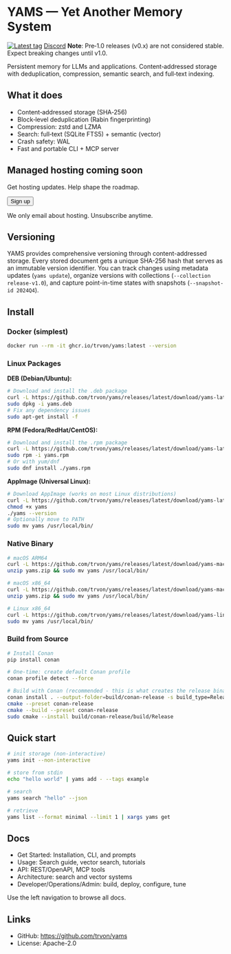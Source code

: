# YAMS — Yet Another Memory System

[![Latest tag](https://img.shields.io/github/v/tag/trvon/yams?sort=semver&label=latest%20tag)](https://github.com/trvon/yams/tags)
[Discord](https://discord.gg/Jee5ux2Y3e)
**Note**: Pre‑1.0 releases (v0.x) are not considered stable. Expect breaking changes until v1.0.



Persistent memory for LLMs and applications. Content‑addressed storage with deduplication, compression, semantic search, and full‑text indexing.



## What it does

- Content‑addressed storage (SHA‑256)
- Block‑level deduplication (Rabin fingerprinting)
- Compression: zstd and LZMA
- Search: full‑text (SQLite FTS5) + semantic (vector)
- Crash safety: WAL
- Fast and portable CLI + MCP server

<div class="hero-cta">
  <h2>Managed hosting coming soon</h2>
  <p>Get hosting updates. Help shape the roadmap.</p>
  <button class="waitlist-toggle-btn" type="button">Sign up</button>
  <form action="https://formspree.io/f/xgvzbbzy" method="POST" class="waitlist-form" style="display:none">
    <input type="email" name="email" placeholder="email@domain.com" required />
    <input type="text" name="name" placeholder="Full name (optional)" />
    <input type="text" name="use_case" placeholder="Primary use case (optional)" />
    <!-- Honeypot field -->
    <input type="text" name="_gotcha" style="display:none" />
    <!-- Redirect to thanks page -->
    <input type="hidden" name="_redirect" value="/thanks/" />
    <!-- Tag the submission -->
    <input type="hidden" name="list" value="hosting-early-access" />
    <button type="submit">Join waitlist</button>
  </form>
  <p class="privacy-note">We only email about hosting. Unsubscribe anytime.</p>
</div>
<script>
document.addEventListener('DOMContentLoaded', function () {
  var cta = document.querySelector('.hero-cta');
  if (!cta) return;
  var btn = cta.querySelector('.waitlist-toggle-btn');
  var form = cta.querySelector('form.waitlist-form');
  var heading = cta.querySelector('h1, h2, h3, h4, h5, h6');
  if (!btn || !form) return;
  btn.addEventListener('click', function () {
    var isHidden = form.style.display === 'none' || form.hidden;
    form.style.display = isHidden ? '' : 'none';
    form.hidden = !isHidden;
    if (isHidden && heading && (heading.hidden || heading.getAttribute('aria-hidden') === 'true')) {
      heading.hidden = false;
      heading.removeAttribute('aria-hidden');
    }
  });
});
</script>

## Versioning

YAMS provides comprehensive versioning through content-addressed storage. Every stored document gets a unique SHA-256 hash that serves as an immutable version identifier. You can track changes using metadata updates (`yams update`), organize versions with collections (`--collection release-v1.0`), and capture point-in-time states with snapshots (`--snapshot-id 2024Q4`).

## Install

### Docker (simplest)

```bash
docker run --rm -it ghcr.io/trvon/yams:latest --version
```

### Linux Packages

**DEB (Debian/Ubuntu):**
```bash
# Download and install the .deb package
curl -L https://github.com/trvon/yams/releases/latest/download/yams-latest-amd64.deb -o yams.deb
sudo dpkg -i yams.deb
# Fix any dependency issues
sudo apt-get install -f
```

**RPM (Fedora/RedHat/CentOS):**
```bash
# Download and install the .rpm package
curl -L https://github.com/trvon/yams/releases/latest/download/yams-latest-x86_64.rpm -o yams.rpm
sudo rpm -i yams.rpm
# Or with yum/dnf
sudo dnf install ./yams.rpm
```

**AppImage (Universal Linux):**
```bash
# Download AppImage (works on most Linux distributions)
curl -L https://github.com/trvon/yams/releases/latest/download/yams-latest-x86_64.AppImage -o yams
chmod +x yams
./yams --version
# Optionally move to PATH
sudo mv yams /usr/local/bin/
```

### Native Binary

```bash
# macOS ARM64
curl -L https://github.com/trvon/yams/releases/latest/download/yams-macos-arm64.zip -o yams.zip
unzip yams.zip && sudo mv yams /usr/local/bin/

# macOS x86_64
curl -L https://github.com/trvon/yams/releases/latest/download/yams-macos-x86_64.zip -o yams.zip
unzip yams.zip && sudo mv yams /usr/local/bin/

# Linux x86_64
curl -L https://github.com/trvon/yams/releases/latest/download/yams-linux-x86_64.tar.gz | tar xz
sudo mv yams /usr/local/bin/
```

### Build from Source

```bash
# Install Conan
pip install conan

# One-time: create default Conan profile
conan profile detect --force

# Build with Conan (recommended - this is what creates the release binaries)
conan install . --output-folder=build/conan-release -s build_type=Release --build=missing
cmake --preset conan-release
cmake --build --preset conan-release
sudo cmake --install build/conan-release/build/Release
```

## Quick start

```bash
# init storage (non-interactive)
yams init --non-interactive

# store from stdin
echo "hello world" | yams add - --tags example

# search
yams search "hello" --json

# retrieve
yams list --format minimal --limit 1 | xargs yams get
```

## Docs

- Get Started: Installation, CLI, and prompts
- Usage: Search guide, vector search, tutorials
- API: REST/OpenAPI, MCP tools
- Architecture: search and vector systems
- Developer/Operations/Admin: build, deploy, configure, tune

Use the left navigation to browse all docs.

## Links

- GitHub: https://github.com/trvon/yams
- License: Apache-2.0
